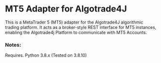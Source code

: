 # MT5 Adapter for Algotrade4J

This is a MetaTrader 5 (MT5) adapter for the Algotrade4J algorithmic trading platform. It acts as a broker-style REST interface for MT5 instances, enabling the Algotrade4j Platform to communicate with MT5 Accounts.

### Notes:
Requires. Python 3.8.x (Tested on 3.8.10)
